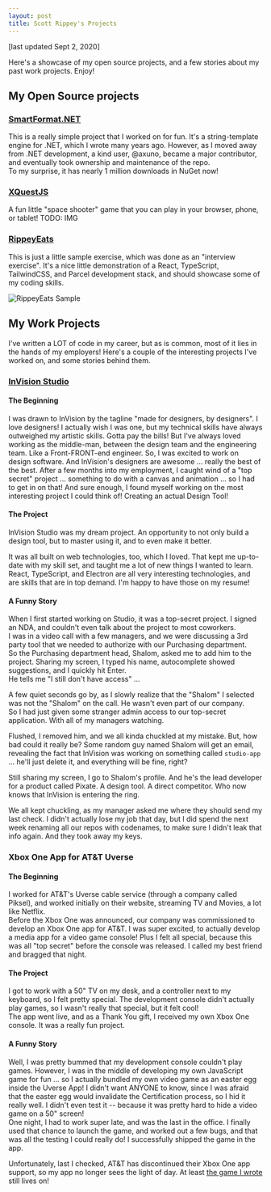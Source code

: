 ```yaml
---
layout: post
title: Scott Rippey's Projects
---
```


[last updated Sept 2, 2020]

Here's a showcase of my open source projects, and a few stories about my past work projects.  Enjoy!

## My Open Source projects

### [SmartFormat.NET](https://github.com/axuno/SmartFormat)
This is a really simple project that I worked on for fun.  It's a string-template engine for .NET, which I wrote many years ago.
However, as I moved away from .NET development, a kind user, @axuno, became a major contributor, and eventually took ownership and maintenance of the repo.  
To my surprise, it has nearly 1 million downloads in NuGet now!  

### [XQuestJS](http://scottrippey.github.io/xquestjs/)
A fun little "space shooter" game that you can play in your browser, phone, or tablet!
TODO: IMG

### [RippeyEats](http://scottrippey.github.io/sample-RippeyEats/)
This is just a little sample exercise, which was done as an "interview exercise".  It's a nice little demonstration of a React, TypeScript, TailwindCSS, and Parcel development stack, and should showcase some of my coding skills.  

![RippeyEats Sample](https://user-images.githubusercontent.com/430608/91997404-4a8c3000-ecf7-11ea-8068-d63ab8f34a84.gif)



## My Work Projects

I've written a LOT of code in my career, but as is common, most of it lies in the hands of my employers!  Here's a couple of the interesting projects I've worked on, and some stories behind them.

### [InVision Studio](https://www.invisionapp.com/studio)

#### The Beginning
I was drawn to InVision by the tagline  "made for designers, by designers".  I love designers!  I actually wish I was one, but my technical skills have always outweighed my artistic skills.  Gotta pay the bills!  But I've always loved working as the middle-man, between the design team and the engineering team.  Like a Front-FRONT-end engineer.
So, I was excited to work on design software.  And InVision's designers are awesome ... really the best of the best.  After a few months into my employment, I caught wind of a "top secret" project ... something to do with a canvas and animation ... so I had to get in on that!  And sure enough, I found myself working on the most interesting project I could think of!  Creating an actual Design Tool!  

#### The Project
InVision Studio was my dream project. An opportunity to not only build a design tool, but to master using it, and to even make it better.  

It was all built on web technologies, too, which I loved. That kept me up-to-date with my skill set, and taught me a lot of new things I wanted to learn.  React, TypeScript, and Electron are all very interesting technologies, and are skills that are in top demand.  I'm happy to have those on my resume!  

#### A Funny Story
When I first started working on Studio, it was a top-secret project.  I signed an NDA, and couldn't even talk about the project to most coworkers.  
I was in a video call with a few managers, and we were discussing a 3rd party tool that we needed to authorize with our Purchasing department.  
So the Purchasing department head, Shalom, asked me to add him to the project. Sharing my screen, I typed his name, autocomplete showed suggestions, and I quickly hit Enter.  
He tells me "I still don't have access" ... 

A few quiet seconds go by, as I slowly realize that the "Shalom" I selected was not the "Shalom" on the call.  He wasn't even part of our company.  
So I had just given some stranger admin access to our top-secret application.  With all of my managers watching.  

Flushed, I removed him, and we all kinda chuckled at my mistake.  But, how bad could it really be?  Some random guy named Shalom will get an email, revealing the fact that InVision was working on something called `studio-app` ... he'll just delete it, and everything will be fine, right?

Still sharing my screen, I go to Shalom's profile.  And he's the lead developer for a product called Pixate.  A design tool.  A direct competitor.  Who now knows that InVision is entering the ring.

We all kept chuckling, as my manager asked me where they should send my last check.  I didn't actually lose my job that day, but I did spend the next week renaming all our repos with codenames, to make sure I didn't leak that info again.  And they took away my keys.


### Xbox One App for AT&T Uverse

#### The Beginning
I worked for AT&T's Uverse cable service (through a company called Piksel), and worked initially on their website, streaming TV and Movies, a lot like Netflix.  
Before the Xbox One was announced, our company was commissioned to develop an Xbox One app for AT&T.  I was super excited, to actually develop a media app for a video game console!  Plus I felt all special, because this was all "top secret" before the console was released.  I called my best friend and bragged that night. 

#### The Project
I got to work with a 50" TV on my desk, and a controller next to my keyboard, so I felt pretty special.  The development console didn't actually play games, so I wasn't really that special, but it felt cool!  
The app went live, and as a Thank You gift, I received my own Xbox One console.  It was a really fun project.  

#### A Funny Story
Well, I was pretty bummed that my development console couldn't play games.  However, I was in the middle of developing my own JavaScript game for fun ... so I actually bundled my own video game as an easter egg inside the Uverse App!  I didn't want ANYONE to know, since I was afraid that the easter egg would invalidate the Certification process, so I hid it really well.  I didn't even test it -- because it was pretty hard to hide a video game on a 50" screen!  
One night, I had to work super late, and was the last in the office.  I finally used that chance to launch the game, and worked out a few bugs, and that was all the testing I could really do!  I successfully shipped the game in the app.

Unfortunately, last I checked, AT&T has discontinued their Xbox One app support, so my app no longer sees the light of day.  At least [the game I wrote](http://scottrippey.github.io/xquestjs/) still lives on!
